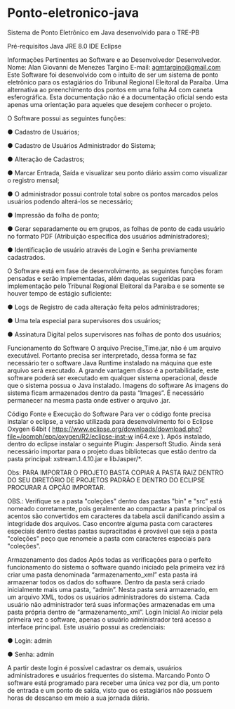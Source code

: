 # Ponto-eletronico-java
Sistema de Ponto Eletrônico em Java desenvolvido para o TRE-PB

Pré-requisitos
Java JRE 8.0
IDE Eclipse

Informações Pertinentes ao Software e ao Desenvolvedor Desenvolvedor.
Nome: Alan Giovanni de Menezes Targino
E-mail: agmtargino@gmail.com
Este Software foi desenvolvido com o intuito de ser um sistema de ponto eletrônico para os estagiários do Tribunal Regional Eleitoral da Paraíba. Uma alternativa ao preenchimento dos pontos em uma folha A4 com caneta esferográfica. Esta documentação não é a documentação oficial sendo esta apenas uma orientação para aqueles que desejem conhecer o projeto.
 
O Software possui as seguintes funções:

  ● Cadastro de Usuários;
  
  ● Cadastro de Usuários Administrador do Sistema;
  
  ● Alteração de Cadastros;
  
  ● Marcar Entrada, Saída e visualizar seu ponto diário assim como visualizar o registro mensal;
  
  ● O administrador possui controle total sobre os pontos marcados pelos usuários podendo alterá-los se necessário;
  
  ● Impressão da folha de ponto;
  
  ● Gerar separadamente ou em grupos, as folhas de ponto de cada usuário no formato PDF (Atribuição específica dos usuários administradores);
  
  ● Identificação de usuário através de Login e Senha previamente cadastrados. 
 
O Software está em fase de desenvolvimento, as seguintes funções foram pensadas e serão implementadas, além daquelas sugeridas para implementação pelo Tribunal Regional Eleitoral da Paraíba e se somente se houver tempo de estágio suficiente:

  ● Logs de Registro de cada alteração feita pelos administradores;
  
  ● Uma tela especial para supervisores dos usuários;
  
  ● Assinatura Digital pelos supervisores nas folhas de ponto dos usuários; 
 
 
Funcionamento do Software O arquivo Precise_Time.jar, não é um arquivo executável. Portanto precisa ser interpretado, dessa forma se faz necessário ter o software Java Runtime instalado na máquina que este arquivo será executado. A grande vantagem disso é a portabilidade, este software poderá ser executado em qualquer sistema operacional, desde que o sistema possua o Java instalado. 
Imagens do software As imagens do sistema ficam armazenados dentro da pasta “Images”. É necessário permanecer na mesma pasta onde estiver o arquivo .jar.

Código Fonte e Execução do Software Para ver o código fonte precisa instalar o eclipse, a versão utilizada para desenvolvimento foi o Eclipse Oxygen 64bit ( https://www.eclipse.org/downloads/download.php?file=/oomph/epp/oxygen/R2/eclipse-inst-w in64.exe ). Após instalado, dentro do eclipse instalar o seguinte Plugin: Jaspersoft Studio. Ainda será necessário importar para o projeto duas bibliotecas que estão dentro da pasta principal: xstream.1.4.10.jar e libJasper/*.

 Obs: PARA IMPORTAR O PROJETO BASTA COPIAR A PASTA RAIZ DENTRO DO SEU DIRETÓRIO DE PROJETOS PADRÃO E DENTRO DO ECLIPSE PROCURAR A OPÇÃO IMPORTAR. 
 
OBS.: Verifique se a pasta "coleções" dentro das pastas "bin" e "src" está nomeado corretamente, pois geralmente ao compactar a pasta principal os acentos são convertidos em caracteres da tabela ascii danificando assim a integridade dos arquivos. Caso encontre alguma pasta com caracteres especiais dentro destas pastas supracitadas é provável que seja a pasta "coleções" peço que renomeie a pasta com caracteres especiais para "coleções".

Armazenamento dos dados Após todas as verificações para o perfeito funcionamento do sistema o software quando iniciado pela primeira vez irá criar uma pasta denominada “armazenamento_xml” esta pasta irá armazenar todos os dados do software. Dentro da pasta será criado inicialmente mais uma pasta, “admin”. Nesta pasta será armazenado, em um arquivo XML, todos os 
usuários administradores do sistema. Cada usuário não administrador terá suas informações armazenadas em uma pasta própria dentro de “armazenamento_xml”. Login Inicial Ao iniciar pela primeira vez o software, apenas o usuário administrador terá acesso a interface principal. Este usuário possui as credenciais:

● Login: admin

● Senha: admin 
 
A partir deste login é possível cadastrar os demais, usuários administradores e usuários frequentes do sistema. 
Marcando Ponto O software está programado para receber uma única vez por dia, um ponto de entrada e um ponto de saída, visto que os estagiários não possuem horas de descanso em meio a sua jornada diária.
